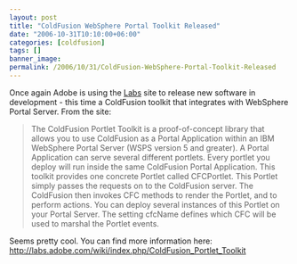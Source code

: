 ```yaml
---
layout: post
title: "ColdFusion WebSphere Portal Toolkit Released"
date: "2006-10-31T10:10:00+06:00"
categories: [coldfusion]
tags: []
banner_image: 
permalink: /2006/10/31/ColdFusion-WebSphere-Portal-Toolkit-Released
---
```


Once again Adobe is using the <a href="http://labs.adobe.com">Labs</a> site to release new software in development - this time a ColdFusion toolkit that integrates with WebSphere Portal Server. From the site:

<blockquote>
The ColdFusion Portlet Toolkit is a proof-of-concept library that allows you to use ColdFusion as a Portal Application within an IBM WebSphere Portal Server (WSPS version 5 and greater). A Portal Application can serve several different portlets. Every portlet you deploy will run inside the same ColdFusion Portal Application. This toolkit provides one concrete Portlet called CFCPortlet. This Portlet simply passes the requests on to the ColdFusion server. The ColdFusion then invokes CFC methods to render the Portlet, and to perform actions. You can deploy several instances of this Portlet on your Portal Server. The setting cfcName defines which CFC will be used to marshal the Portlet events.
</blockquote>

Seems pretty cool. You can find more information here: <a href="http://labs.adobe.com/wiki/index.php/ColdFusion_Portlet_Toolkit">http://labs.adobe.com/wiki/index.php/ColdFusion_Portlet_Toolkit</a>
